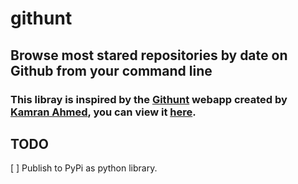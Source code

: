 # githunt
## Browse most stared repositories by date on Github from your command line

### This libray is inspired by the [Githunt](https://github.com/kamranahmedse/githunt) webapp created by [Kamran Ahmed](https://kamranahmed.info/), you can view it [here](https://kamranahmed.info/githunt/).

## TODO
[ ] Publish to PyPi as python library.